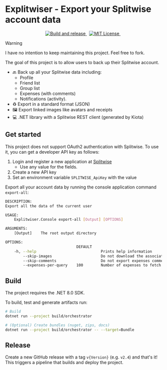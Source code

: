 # Explitwiser - Export your Splitwise account data

<!-- markdownlint-disable MD033 -->
<p align="center">
  <a href="https://github.com/pleonex/explitwiser/workflows/Build%20and%20release">
    <img alt="Build and release" src="https://github.com/pleonex/explitwiser/workflows/Build%20and%20release/badge.svg?branch=main&event=push" />
  </a>
  &nbsp;
  <a href="https://choosealicense.com/licenses/mit/">
    <img alt="MIT License" src="https://img.shields.io/badge/license-MIT-blue.svg?style=flat" />
  </a>
  &nbsp;
</p>

> [!WARNING]  
> I have no intention to keep maintaining this project. Feel free to fork.

The goal of this project is to allow users to back up their Splitwise account.

- 🔙 Back up all your Splitwise data including:
  - Profile
  - Friend list
  - Group list
  - Expenses (with comments)
  - Notifications (activity).
- ♻️ Export in a standard format (JSON)
- 🖼️ Export linked images like avatars and receipts
- 💻 .NET library with a Splitwise REST client (generated by Kiota)

## Get started

This project does not support OAuth2 authentication with Splitwise. To use it,
you can get a developer API key as follows:

1. Login and register a new application at
   [Splitwise](https://secure.splitwise.com/apps/new)
   - Use any value for the fields.
2. Create a new API key
3. Set an environment variable `SPLITWISE_ApiKey` with the value

Export all your account data by running the console application command
`export-all`:

```bash
DESCRIPTION:
Export all the data of the current user

USAGE:
    Explitwiser.Console export-all [Output] [OPTIONS]

ARGUMENTS:
    [Output]    The root output directory

OPTIONS:
                                DEFAULT
    -h, --help                             Prints help information
        --skip-images                      Do not download the associated images like avatars or receipts
        --skip-comments                    Do not export expenses comments (takes longer)
        --expenses-per-query    100        Number of expenses to fetch per API query
```

## Build

The project requires the .NET 8.0 SDK.

To build, test and generate artifacts run:

```sh
# Build
dotnet run --project build/orchestrator

# (Optional) Create bundles (nuget, zips, docs)
dotnet run --project build/orchestrator -- --target=Bundle
```

## Release

Create a new GitHub release with a tag `v{Version}` (e.g. `v2.4`) and that's it!
This triggers a pipeline that builds and deploy the project.
